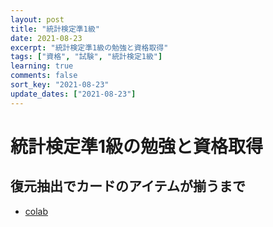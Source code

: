 ```yaml
---
layout: post
title: "統計検定準1級"
date: 2021-08-23
excerpt: "統計検定準1級の勉強と資格取得"
tags: ["資格", "試験", "統計検定1級"]
learning: true
comments: false
sort_key: "2021-08-23"
update_dates: ["2021-08-23"]
---
```



# 統計検定準1級の勉強と資格取得

## 復元抽出でカードのアイテムが揃うまで
 - [colab](https://colab.research.google.com/drive/1g45OjE8f1s1gyxKHjCLc3w6pWxfg6TEr?usp=sharing)
